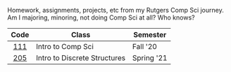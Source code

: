 Homework, assignments, projects, etc from my Rutgers Comp Sci journey. Am I majoring, minoring, not doing Comp Sci at all? Who knows?

| Code       | Class                        | Semester   |
| :---------:|------------------------------|------------|
| [111](111) | Intro to Comp Sci            | Fall '20   |
| [205](205) | Intro to Discrete Structures | Spring '21 |


